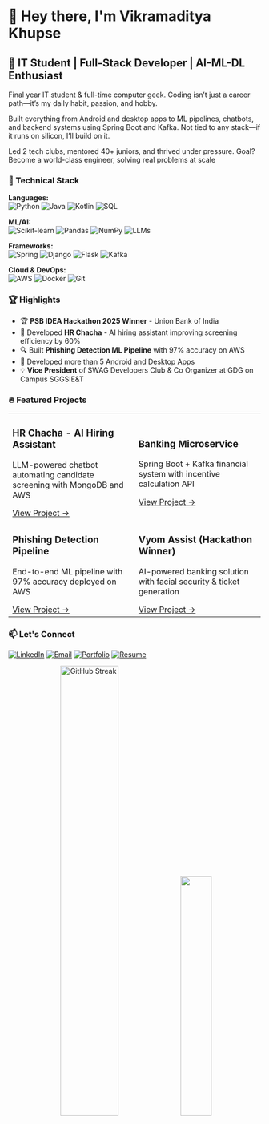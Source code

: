 # 👋 Hey there, I'm Vikramaditya Khupse


## 🚀 IT Student | Full-Stack Developer | AI-ML-DL Enthusiast

Final year IT student & full-time computer geek. Coding isn’t just a career path—it’s my daily habit, passion, and hobby.

Built everything from Android and desktop apps to ML pipelines, chatbots, and backend systems using Spring Boot and Kafka. Not tied to any stack—if it runs on silicon, I’ll build on it.

Led 2 tech clubs, mentored 40+ juniors, and thrived under pressure. Goal? Become a world-class engineer, solving real problems at scale
### 🔧 Technical Stack

**Languages:**  
![Python](https://img.shields.io/badge/Python-3776AB?style=flat&logo=python&logoColor=white)
![Java](https://img.shields.io/badge/Java-007396?style=flat&logo=java&logoColor=white)
![Kotlin](https://img.shields.io/badge/Kotlin-7F52FF?style=flat&logo=kotlin&logoColor=white)
![SQL](https://img.shields.io/badge/SQL-4479A1?style=flat&logo=mysql&logoColor=white)

**ML/AI:**  
![Scikit-learn](https://img.shields.io/badge/Scikit--learn-F7931E?style=flat&logo=scikit-learn&logoColor=white)
![Pandas](https://img.shields.io/badge/Pandas-150458?style=flat&logo=pandas&logoColor=white)
![NumPy](https://img.shields.io/badge/NumPy-013243?style=flat&logo=numpy&logoColor=white)
![LLMs](https://img.shields.io/badge/LLMs-FFD43B?style=flat&logo=openai&logoColor=black)

**Frameworks:**  
![Spring](https://img.shields.io/badge/Spring-6DB33F?style=flat&logo=spring&logoColor=white)
![Django](https://img.shields.io/badge/Django-092E20?style=flat&logo=django&logoColor=white)
![Flask](https://img.shields.io/badge/Flask-000000?style=flat&logo=flask&logoColor=white)
![Kafka](https://img.shields.io/badge/Kafka-231F20?style=flat&logo=apachekafka&logoColor=white)

**Cloud & DevOps:**  
![AWS](https://img.shields.io/badge/AWS-232F3E?style=flat&logo=amazonaws&logoColor=white)
![Docker](https://img.shields.io/badge/Docker-2496ED?style=flat&logo=docker&logoColor=white)
![Git](https://img.shields.io/badge/Git-F05032?style=flat&logo=git&logoColor=white)

### 🏆 Highlights

- 🏆 **PSB IDEA Hackathon 2025 Winner** - Union Bank of India
- 🚀 Developed **HR Chacha** - AI hiring assistant improving screening efficiency by 60%
- 🔍 Built **Phishing Detection ML Pipeline** with 97% accuracy on AWS
- 🚀 Developed more than 5 Android and Desktop Apps
- 💡 **Vice President** of SWAG Developers Club & Co Organizer at GDG on Campus SGGSIE&T

### 🔥 Featured Projects

<table>
  <tr>
    <td width="50%">
      <h3>HR Chacha - AI Hiring Assistant</h3>
      <p>LLM-powered chatbot automating candidate screening with MongoDB and AWS</p>
      <a href="https://github.com/phantom-vk/HRChacha">View Project →</a>
    </td>
    <td width="50%">
      <h3>Banking Microservice</h3>
      <p>Spring Boot + Kafka financial system with incentive calculation API</p>
      <a href="https://github.com/phantom-vk/Forage-Midas">View Project →</a>
    </td>
  </tr>
  <tr>
    <td width="50%">
      <h3>Phishing Detection Pipeline</h3>
      <p>End-to-end ML pipeline with 97% accuracy deployed on AWS</p>
      <a href="https://github.com/phantom-vk/MLOPS-Network-Security-System">View Project →</a>
    </td>
    <td width="50%">
      <h3>Vyom Assist (Hackathon Winner)</h3>
      <p>AI-powered banking solution with facial security & ticket generation</p>
      <a href="https://github.com/phantom-vk/Vyom-Assist">View Project →</a>
    </td>
  </tr>
</table>

### 📫 Let's Connect

[![LinkedIn](https://img.shields.io/badge/LinkedIn-0A66C2?style=flat&logo=linkedin&logoColor=white)](https://www.linkedin.com/in/vikramaditya-khupse-04838a259/)
[![Email](https://img.shields.io/badge/Email-EA4335?style=flat&logo=gmail&logoColor=white)](mailto:vikramadityakhupse@gmail.com)
[![Portfolio](https://img.shields.io/badge/Portfolio-4285F4?style=flat&logo=googlechrome&logoColor=white)](https://phantom-vk.github.io/MyPortfolio)
[![Resume](https://img.shields.io/badge/Resume-FFD43B?style=flat&logo=readthedocs&logoColor=black)](https://drive.google.com/drive/folders/1izi_woduWACltXpALTIlfUNDmbEKJurJ?usp=sharing)

<p align="center">
  <img src="https://github-readme-streak-stats.herokuapp.com/?user=phantom-vk&theme=radical" alt="GitHub Streak" width="48%"/>
  <img src="https://github-readme-stats.vercel.app/api/top-langs/?username=phantom-vk&theme=dark&hide_border=false&include_all_commits=true&count_private=true&layout=compact" width="35%"/>
</p>
